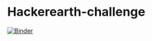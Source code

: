 # Hackerearth-challenge

[![Binder](https://mybinder.org/badge_logo.svg)](https://mybinder.org/v2/gh/bansal1997/Hackerearth-challenge/HEAD)
